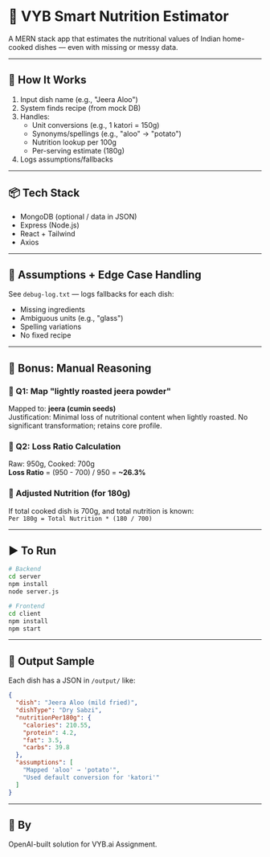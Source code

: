 # 🧠 VYB Smart Nutrition Estimator

A MERN stack app that estimates the nutritional values of Indian home-cooked dishes — even with missing or messy data.

---

## 🔄 How It Works

1. Input dish name (e.g., "Jeera Aloo")
2. System finds recipe (from mock DB)
3. Handles:
   - Unit conversions (e.g., 1 katori = 150g)
   - Synonyms/spellings (e.g., "aloo" → "potato")
   - Nutrition lookup per 100g
   - Per-serving estimate (180g)
4. Logs assumptions/fallbacks

---

## 📦 Tech Stack

- MongoDB (optional / data in JSON)
- Express (Node.js)
- React + Tailwind
- Axios

---

## 🚧 Assumptions + Edge Case Handling

See `debug-log.txt` — logs fallbacks for each dish:
- Missing ingredients
- Ambiguous units (e.g., "glass")
- Spelling variations
- No fixed recipe

---

## 🧪 Bonus: Manual Reasoning

### 🔸 Q1: Map "lightly roasted jeera powder"

Mapped to: **jeera (cumin seeds)**  
Justification: Minimal loss of nutritional content when lightly roasted. No significant transformation; retains core profile.

### 🔸 Q2: Loss Ratio Calculation

Raw: 950g, Cooked: 700g  
**Loss Ratio** = (950 - 700) / 950 = **~26.3%**

### 🔸 Adjusted Nutrition (for 180g)

If total cooked dish is 700g, and total nutrition is known:  
`Per 180g = Total Nutrition * (180 / 700)`

---

## ▶ To Run

```bash
# Backend
cd server
npm install
node server.js

# Frontend
cd client
npm install
npm start
```

---

## 📁 Output Sample

Each dish has a JSON in `/output/` like:

```json
{
  "dish": "Jeera Aloo (mild fried)",
  "dishType": "Dry Sabzi",
  "nutritionPer180g": {
    "calories": 210.55,
    "protein": 4.2,
    "fat": 3.5,
    "carbs": 39.8
  },
  "assumptions": [
    "Mapped 'aloo' → 'potato'",
    "Used default conversion for 'katori'"
  ]
}
```

---

## 📧 By

OpenAI-built solution for VYB.ai Assignment.